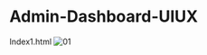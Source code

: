 # Admin-Dashboard-UIUX
Index1.html
![01](https://github.com/omsonawane39/Admin-Dashboard-UIUX/assets/98540552/f109ae45-5049-4273-8fc3-08d24c39a093)
